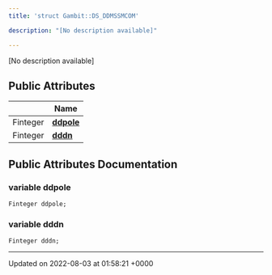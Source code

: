 ```yaml
---
title: 'struct Gambit::DS_DDMSSMCOM'

description: "[No description available]"

---
```









[No description available]

## Public Attributes

|                | Name           |
| -------------- | -------------- |
| Finteger | **[ddpole](/documentation/code/main/classes/structgambit_1_1ds__ddmssmcom/#variable-ddpole)**  |
| Finteger | **[dddn](/documentation/code/main/classes/structgambit_1_1ds__ddmssmcom/#variable-dddn)**  |

## Public Attributes Documentation

### variable ddpole

```
Finteger ddpole;
```


### variable dddn

```
Finteger dddn;
```


-------------------------------

Updated on 2022-08-03 at 01:58:21 +0000